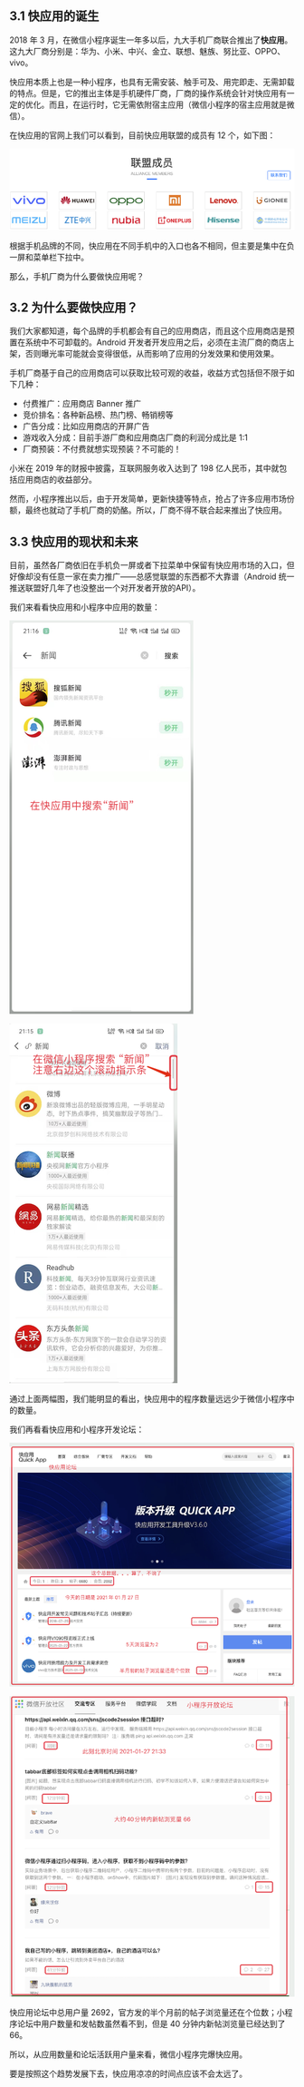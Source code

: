 

## 3.1 快应用的诞生

2018 年 3 月，在微信小程序诞生一年多以后，九大手机厂商联合推出了**快应用**。这九大厂商分别是：华为、小米、中兴、金立、联想、魅族、努比亚、OPPO、vivo。

快应用本质上也是一种小程序，也具有无需安装、触手可及、用完即走、无需卸载的特点。但是，它的推出主体是手机硬件厂商，厂商的操作系统会针对快应用有一定的优化。而且，在运行时，它无需依附宿主应用（微信小程序的宿主应用就是微信）。

在快应用的官网上我们可以看到，目前快应用联盟的成员有 12 个，如下图：

![](pics/2-1-快应用联盟成员.png) 

根据手机品牌的不同，快应用在不同手机中的入口也各不相同，但主要是集中在负一屏和菜单栏下拉中。

那么，手机厂商为什么要做快应用呢？

## 3.2 为什么要做快应用？

我们大家都知道，每个品牌的手机都会有自己的应用商店，而且这个应用商店是预置在系统中不可卸载的。Android 开发者开发应用之后，必须在主流厂商的商店上架，否则曝光率可能就会变得很低，从而影响了应用的分发效果和使用效果。

手机厂商基于自己的应用商店可以获取比较可观的收益，收益方式包括但不限于如下几种：

* 付费推广：应用商店 Banner 推广
* 竞价排名：各种新品榜、热门榜、畅销榜等
* 广告分成：比如应用商店的开屏广告
* 游戏收入分成：目前手游厂商和应用商店厂商的利润分成比是 1:1
* 厂商预装：不付费就想实现预装？不可能的！

小米在 2019 年的财报中披露，互联网服务收入达到了 198 亿人民币，其中就包括应用商店的收益部分。

然而，小程序推出以后，由于开发简单，更新快捷等特点，抢占了许多应用市场份额，最终也就动了手机厂商的奶酪。所以，厂商不得不联合起来推出了快应用。

## 3.3 快应用的现状和未来

目前，虽然各厂商依旧在手机负一屏或者下拉菜单中保留有快应用市场的入口，但好像却没有任意一家在卖力推广——总感觉联盟的东西都不大靠谱（Android 统一推送联盟好几年了也没整出一个对开发者开放的API）。

我们来看看快应用和小程序中应用的数量：

![](pics/3-2-快应用中搜索新闻.png)

![](pics/3-1-小程序中搜新闻.png)

通过上面两幅图，我们能明显的看出，快应用中的程序数量远远少于微信小程序中的数量。

我们再看看快应用和小程序开发论坛：

![](pics/3-3-快应用论坛.png)

![](pics/3-4-小程序论坛.png)

快应用论坛中总用户量 2692，官方发的半个月前的帖子浏览量还在个位数；小程序论坛中用户数量和发帖数虽然看不到，但是 40 分钟内新帖浏览量已经达到了 66。

所以，从应用数量和论坛活跃用户量来看，微信小程序完爆快应用。

要是按照这个趋势发展下去，快应用凉凉的时间点应该不会太远了。

